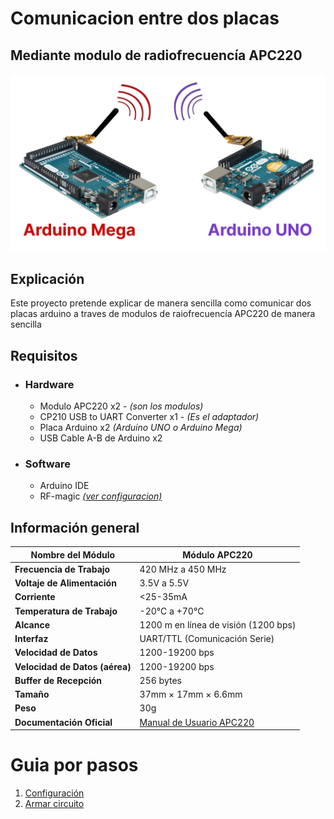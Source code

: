 # Comunicacion entre dos placas
## Mediante modulo de radiofrecuencía APC220

![portada](./img/portada.png)

## Explicación
Este proyecto pretende explicar de manera sencilla como comunicar dos placas arduino a traves de modulos de raiofrecuencía APC220 de manera sencilla

## Requisitos

- ### Hardware
    - Modulo APC220 x2  - *(son los modulos)*
    - CP210 USB to UART Converter x1 - *(Es el adaptador)*
    - Placa Arduino x2 *(Arduino UNO o Arduino Mega)*
    - USB Cable A-B de Arduino x2

- ### Software
    - Arduino IDE 
    - RF-magic [*(ver configuracion)*](./configuracion.md)

## Información general

| **Nombre del Módulo**   | Módulo APC220                             |
| ----------------------- | ----------------------------------------- |
| **Frecuencia de Trabajo** | 420 MHz a 450 MHz                        |
| **Voltaje de Alimentación** | 3.5V a 5.5V                             |
| **Corriente**           | <25-35mA                                  |
| **Temperatura de Trabajo** | -20℃ a +70℃                          |
| **Alcance**              | 1200 m en línea de visión (1200 bps)      |
| **Interfaz**            | UART/TTL (Comunicación Serie)             |
| **Velocidad de Datos**   | 1200-19200 bps                           |
| **Velocidad de Datos (aérea)** | 1200-19200 bps                        |
| **Buffer de Recepción**  | 256 bytes                                |
| **Tamaño**               | 37mm × 17mm × 6.6mm                       |
| **Peso**                 | 30g                                      |
| **Documentación Oficial** | [Manual de Usuario APC220](https://wiki.dfrobot.com/APC220_Radio_Data_Module_SKU_TEL0005_) |

# Guia por pasos 

1. [Configuración](./configuracion.md)
2. [Armar circuito](./armado.md.md)